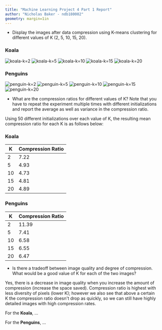```yaml
---
title: "Machine Learning Project 4 Part 1 Report"
author: "Nicholas Baker - ndb180002"
geometry: margin=1in
---
```


* Display the images after data compression using K-means clustering for different values of K (2, 5, 10, 15, 20).

### Koala

![koala-k=2](./images/Koala-2.jpg)
![koala-k=5](./images/Koala-5.jpg)
![koala-k=10](./images/Koala-10.jpg)
![koala-k=15](./images/Koala-15.jpg)
![koala-k=20](./images/Koala-20.jpg)

### Penguins

![penguin-k=2](./images/Penguins-2.jpg)
![penguin-k=5](./images/Penguins-5.jpg)
![penguin-k=10](./images/Penguins-10.jpg)
![penguin-k=15](./images/Penguins-15.jpg)
![penguin-k=20](./images/Penguins-20.jpg)

* What are the compression ratios for different values of K? Note that you have
to repeat the experiment multiple times with different initializations and report
the average as well as variance in the compression ratio.

Using 50 different initializations over each value of K,
the resulting mean compression ratio for each K is as follows below:

### Koala

| K | Compression Ratio |
|---|---|
| 2  | 7.22 |
| 5  | 4.93 |
| 10 | 4.73 |
| 15 | 4.81 |
| 20 | 4.89 |

### Penguins 

| K | Compression Ratio |
|---|---|
| 2  | 11.39 |
| 5  |  7.41 |
| 10 |  6.58 |
| 15 |  6.55 |
| 20 |  6.47 |
 
* Is there a tradeoff between image quality and degree of compression. What
would be a good value of K for each of the two images?

Yes, there is a decrease in image quality when you increase the amount of
compression (increase the space saved). Compression ratio is highest with
less diversity of pixels (lower K); however we also see that above a certain
K the compression ratio doesn't drop as quickly, so we can still have highly 
detailed images with high compression rates. 

For the **Koala**, ...

For the **Penguins**, ...